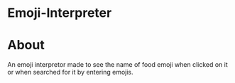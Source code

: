 # Emoji-Interpreter

# About
An emoji interpretor made to see the name of food emoji when clicked on it or when searched for it by entering emojis.
